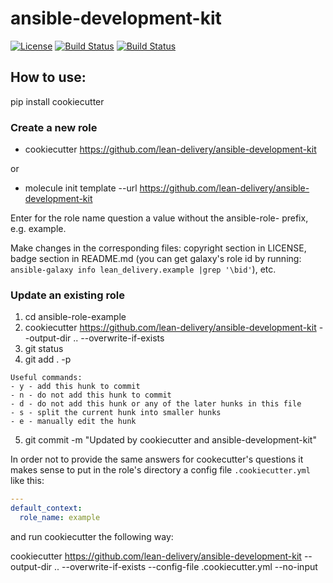ansible-development-kit
=========
[![License](https://img.shields.io/badge/license-Apache-green.svg?style=flat)](https://raw.githubusercontent.com/lean-delivery/ansible-development-kit/master/LICENSE)
[![Build Status](https://travis-ci.org/lean-delivery/ansible-development-kit.svg?branch=master)](https://travis-ci.org/lean-delivery/ansible-development-kit)
[![Build Status](https://gitlab.com/lean-delivery/ansible-development-kit/badges/master/build.svg)](https://gitlab.com/lean-delivery/ansible-development-kit/pipelines)

## How to use:

pip install cookiecutter

### Create a new role

- cookiecutter https://github.com/lean-delivery/ansible-development-kit

or

- molecule init template --url https://github.com/lean-delivery/ansible-development-kit

Enter for the role name question a value without the ansible-role- prefix, e.g. example.

Make changes in the corresponding files: copyright section in LICENSE, badge section in README.md
(you can get galaxy's role id by running: `ansible-galaxy info lean_delivery.example |grep '\bid'`), etc.

### Update an existing role

1. cd ansible-role-example
2. cookiecutter https://github.com/lean-delivery/ansible-development-kit --output-dir .. --overwrite-if-exists
3. git status
4. git add . -p

```
Useful commands:
- y - add this hunk to commit
- n - do not add this hunk to commit
- d - do not add this hunk or any of the later hunks in this file
- s - split the current hunk into smaller hunks
- e - manually edit the hunk
```

5. git commit -m "Updated by cookiecutter and ansible-development-kit"

In order not to provide the same answers for cookecutter's questions it makes sense to put in the role's directory a config file `.cookiecutter.yml` like this:

```yaml
---
default_context:
  role_name: example
```

and run cookiecutter the following way:

cookiecutter https://github.com/lean-delivery/ansible-development-kit --output-dir .. --overwrite-if-exists --config-file .cookiecutter.yml --no-input
